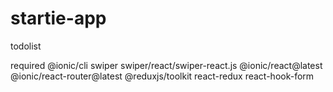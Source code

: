 # startie-app

todolist

required
@ionic/cli
swiper
swiper/react/swiper-react.js
@ionic/react@latest @ionic/react-router@latest
@reduxjs/toolkit react-redux
react-hook-form

